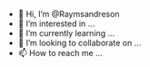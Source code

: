 - 👋 Hi, I’m @Raymsandreson
- 👀 I’m interested in ...
- 🌱 I’m currently learning ...
- 💞️ I’m looking to collaborate on ...
- 📫 How to reach me ...

<!---
Raymsandreson/Raymsandreson is a ✨ special ✨ repository because its `README.md` (this file) appears on your GitHub profile.
You can click the Preview link to take a look at your changes.
--->

